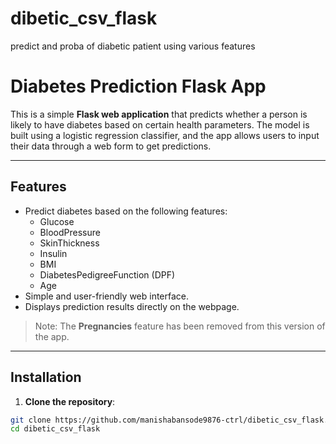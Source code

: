 # dibetic_csv_flask
predict and proba of diabetic patient using various features
# Diabetes Prediction Flask App

This is a simple **Flask web application** that predicts whether a person is likely to have diabetes based on certain health parameters. The model is built using a logistic regression classifier, and the app allows users to input their data through a web form to get predictions.

---

## Features

- Predict diabetes based on the following features:
  - Glucose
  - BloodPressure
  - SkinThickness
  - Insulin
  - BMI
  - DiabetesPedigreeFunction (DPF)
  - Age
- Simple and user-friendly web interface.
- Displays prediction results directly on the webpage.

> Note: The **Pregnancies** feature has been removed from this version of the app.

---

## Installation

1. **Clone the repository**:
```bash
git clone https://github.com/manishabansode9876-ctrl/dibetic_csv_flask.git
cd dibetic_csv_flask
